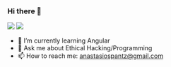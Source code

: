### Hi there 👋


<!--
**apantzar/apantzar** is a ✨ _special_ ✨ repository because its `README.md` (this file) appears on your GitHub profile.

Here are some ideas to get you started:

- 🔭 I’m currently working on ...
- 🌱 I’m currently learning Flutter
- 👯 I’m looking to collaborate on ...
- 🤔 I’m looking for help with ...
- 💬 Ask me about ...
- 📫 How to reach me: ...
- 😄 Pronouns: ...
- ⚡ Fun fact: ...
-->




<img src="http://github-profile-summary-cards.vercel.app/api/cards/repos-per-language?username=apantzar&theme=dracula">

<img src="http://github-profile-summary-cards.vercel.app/api/cards/productive-time?username=apantzar&theme=dracula&utcOffset=8">


- 🌱 I’m currently learning Angular
- 💬 Ask me about Ethical Hacking/Programming
- 📫 How to reach me: anastasiospantz@gmail.com
